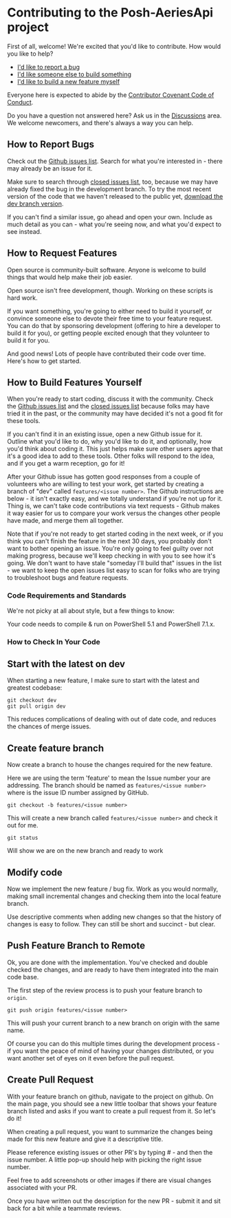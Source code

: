 # Contributing to the Posh-AeriesApi project

First of all, welcome! We're excited that you'd like to contribute. How would you like to help?

* [I'd like to report a bug](#how-to-report-bugs)
* [I'd like someone else to build something](#how-to-request-features)
* [I'd like to build a new feature myself](#how-to-build-features-yourself)

Everyone here is expected to abide by the [Contributor Covenant Code of Conduct](https://github.com/AeriesSoftware/Posh-AeriesApi/blob/main/CODE_OF_CONDUCT.md).

Do you have a question not answered here? Ask us in the [Discussions](https://github.com/AeriesSoftware/Posh-AeriesApi/discussions) area. We welcome newcomers, and there's always a way you can help.

## How to Report Bugs

Check out the [Github issues list]. Search for what you're interested in - there may already be an issue for it. 

Make sure to search through [closed issues list], too, because we may have already fixed the bug in the development branch. To try the most recent version of the code that we haven't released to the public yet, [download the dev branch version].

If you can't find a similar issue, go ahead and open your own. Include as much detail as you can - what you're seeing now, and what you'd expect to see instead.

## How to Request Features

Open source is community-built software. Anyone is welcome to build things that would help make their job easier.

Open source isn't free development, though. Working on these scripts is hard work.

If you want something, you're going to either need to build it yourself, or convince someone else to devote their free time to your feature request. You can do that by sponsoring development (offering to hire a developer to build it for you), or getting people excited enough that they volunteer to build it for you.

And good news! Lots of people have contributed their code over time. Here's how to get started.

## How to Build Features Yourself

When you're ready to start coding, discuss it with the community. Check the [Github issues list] and the [closed issues list] because folks may have tried it in the past, or the community may have decided it's not a good fit for these tools.

If you can't find it in an existing issue, open a new Github issue for it. Outline what you'd like to do, why you'd like to do it, and optionally, how you'd think about coding it. This just helps make sure other users agree that it's a good idea to add to these tools. Other folks will respond to the idea, and if you get a warm reception, go for it!

After your Github issue has gotten good responses from a couple of volunteers who are willing to test your work, get started by creating a branch of "dev" called `features/<issue number>`. The Github instructions are below - it isn't exactly easy, and we totally understand if you're not up for it. Thing is, we can't take code contributions via text requests - Github makes it way easier for us to compare your work versus the changes other people have made, and merge them all together.

Note that if you're not ready to get started coding in the next week, or if you think you can't finish the feature in the next 30 days, you probably don't want to bother opening an issue. You're only going to feel guilty over not making progress, because we'll keep checking in with you to see how it's going. We don't want to have stale "someday I'll build that" issues in the list - we want to keep the open issues list easy to scan for folks who are trying to troubleshoot bugs and feature requests.

### Code Requirements and Standards

We're not picky at all about style, but a few things to know:

Your code needs to compile & run on PowerShell 5.1 and PowerShell 7.1.x.

### How to Check In Your Code

## Start with the latest on dev

When starting a new feature, I make sure to start with the latest and greatest codebase:

```
git checkout dev
git pull origin dev
```

This reduces complications of dealing with out of date code, and reduces the chances of merge issues.

## Create feature branch

Now create a branch to house the changes required for the new feature.

Here we are using the term 'feature' to mean the Issue number your are addressing. The branch should be named as `features/<issue number>` where <issue number> is the issue ID number assigned by GitHub.

```
git checkout -b features/<issue number>
```

This will create a new branch called `features/<issue number>` and check it out for me. 

```
git status
```

Will show we are on the new branch and ready to work

## Modify code

Now we implement the new feature / bug fix. Work as you would normally, making small incremental changes and checking them into the local feature branch.

Use descriptive comments when adding new changes so that the history of changes is easy to follow. They can still be short and succinct - but clear.

## Push Feature Branch to Remote

Ok, you are done with the implementation. You've checked and double checked the changes, and are ready to have them integrated into the main code base. 

The first step of the review process is to push your feature branch to `origin`.

```
git push origin features/<issue number>
```

This will push your current branch to a new branch on origin with the same name. 

Of course you can do this multiple times during the development process - if you want the peace of mind of having your changes distributed, or you want another set of eyes on it even before the pull request.

## Create Pull Request

With your feature branch on github, navigate to the project on github. On the main page, you should see a new little toolbar that shows your feature branch listed and asks if you want to create a pull request from it. So let's do it!

When creating a pull request, you want to summarize the changes being made for this new feature and give it a descriptive title. 

Please reference existing issues or other PR's by typing # - and then the issue number. A little pop-up should help with picking the right issue number. 

Feel free to add screenshots or other images if there are visual changes associated with your PR. 

Once you have written out the description for the new PR - submit it and sit back for a bit while a teammate reviews. 


[homepage]: http://contributor-covenant.org
[version]: http://contributor-covenant.org/version/2/1/
[Github issues list]:https://github.com/AeriesSoftware/Posh-AeriesApi/issues
[closed issues list]: https://github.com/AeriesSoftware/Posh-AeriesApi/issues?q=is%3Aissue+is%3Aclosed
[download the dev branch version]: https://github.com/AeriesSoftware/Posh-AeriesApi/archive/dev.zip
